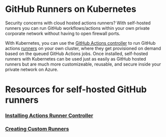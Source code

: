 # GitHub Runners on Kubernetes

Security concerns with cloud hosted actions runners? With self-hosted runners you can run GitHub workflows/actions within your own private corporate network without having to open firewall ports. 

With Kubernetes, you can use the [GitHub Actions controller](https://github.com/actions/actions-runner-controller) to run GitHub actions [runners](https://actions-runner-controller.github.io/actions-runner-controller/) on your own cluster, where they get provisioned on demand based on the queued GitHub Actions jobs. Once installed, self-hosted runners with Kubernetes can be used just as easily as GitHub hosted runners but are much more customizeable, reusable, and secure inside your private network on Azure.

# Resources for self-hosted GitHub runners

### [Installing Actions Runner Controller](https://github.com/wschultz-boxboat/github-runners/blob/main/docs/actions-runner-controller-installation.md)

### [Creating Custom Runners](https://github.com/wschultz-boxboat/github-runners/blob/main/docs/creating-a-custom-runner.md)